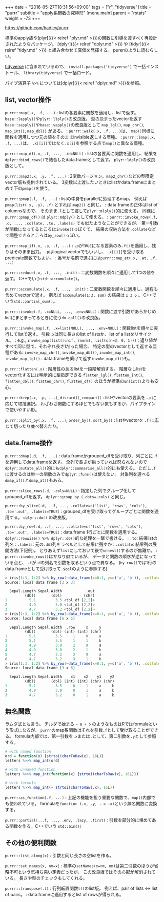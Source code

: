 +++
date = "2016-05-27T18:31:56+09:00"
tags = ["r", "tidyverse"]
title = "purrr"
subtitle = "apply系関数の究極形"
[menu.main]
  parent = "rstats"
  weight = -73
+++

https://github.com/hadley/purrr

標準のapply族や[plyr]({{< relref "plyr.md" >}})の関数に引導を渡すべく再設計されたようなパッケージ。
[dplyr]({{< relref "dplyr.md" >}}) や [tidyr]({{< relref "tidyr.md" >}}) と組み合わせて真価を発揮する。
purerのように読むらしい。

[tidyverse](https://github.com/tidyverse/tidyverse) に含まれているので、
`install.packages('tidyverse')` で一括インストール、
`library(tidyverse)` で一括ロード。

パイプ演算子 `%>%` については[dplyr]({{< relref "dplyr.md" >}})を参照。

## list, vector操作

`purrr::map(.x, .f, ...)`
: listの各要素に関数を適用し、listで返す。
  `base::lapply()`や`plyr::llply()`の改良版。
  型の決まったvectorを返す`base::sapply()`や`base::vapply()`の改良版として
  `map_lgl()`, `map_chr()`, `map_int()`, `map_dbl()` がある。
: `purrr::walk(.x, .f, ...)`は、
  `map()`同様に関数を適用しつつ元の値をそのままinvisible返しする亜種。
: `purrr::lmap(.x, .f, ...)`は、
  `.x[[i]]`ではなく`.x[i]`を参照する点で`map()`と異なる亜種。

`purrr::map_df(.x, .f, ..., .id=NULL)`
: listの各要素に関数を適用し、結果を
  `dplyr::bind_rows()`で結合したdata.frameとして返す。
  `plyr::ldply()`の改良版として。

`purrr::map2(.x, .y, .f, ...)`
: 2変数バージョン。`map2_chr()`などの型限定vector版も提供されている。
  3変数以上渡したいときはlistかdata.frameにまとめて下の`pmap()`を使う。

`purrr::pmap(.l, .f, ...)`
: listの中身をparallelに処理するmap。
  例えば `pmap(list(.x, .y), .f)` とすれば `map2()` と同じ。
: data.frameの正体はlist of columnsなので、
  そのまま`.l`として渡して`plyr::mlply()`的に使える。
  同様に `purrr::pmap_df()` は `plyr::mdply()` として使える。
: `purrr::invoke_rows(.f, .d, ..., .collate, .to, .labels)`
  でも似たようなことができるが、
  第一引数が関数になってるところは`invoke()`っぽくて、
  結果の収納方法を`.collate`などで調整できるところは`by_row()`っぽい。

`purrr::map_if(.x, .p, .f, ...)`
: `.p`が`TRUE`になる要素のみ`.f()`を適用し、残りはそのまま出力。
  `.p`はlogical vectorでもいいし、
  `.x[[i]]`を受け取るpredicate関数でもよい。
: 番号か名前で選ぶには`purrr::map_at(.x, .at, .f, ...)`

`purrr::reduce(.x, .f, ..., .init)`
: 二変数関数を順々に適用して1つの値を返す。
  C++でいう`std::accumulate()`。

`purrr::accumulate(.x, .f, ..., .init)`
: 二変数関数を順々に適用し、過程も含めてvectorで返す。
  例えば `accumulate(1:3, sum)` の結果は `1 3 6` 。
  C++でいう`std::partial_sum()`。

`purrr::invoke(.f, .x=NULL, ..., .env=NULL)`
: 関数に渡す引数があらかじめlistにまとまってるときに使う`do.call()`の改良版。

`purrr::invoke_map(.f, .x=list(NULL), ..., .env=NULL)`
: 関数listを順々に実行してlistで返す。
  引数`.x`は同じ長さのlist of listsか、list of a listをリサイクル。
: e.g., `invoke_map(list(runif, rnorm), list(c(n=3, 0, 1)))`
: 返り値がすべて同じ型で、それぞれ長さ1だった場合、
  特定の型のvectorとして返せる亜種がある:
  `invoke_map_chr()`, `invoke_map_dbl()`, `invoke_map_int()`, `invoke_map_lgl()`
: data.frameを繋げて返す`invoke_map_df()`も。

`purrr::flatten(.x)`
: 階層性のあるlistを一段階解消する。
  階層なしlistをvector化するには明示的に型指定できる
  `flatten_lgl()`, `flatten_int()`, `flatten_dbl()`, `flatten_chr()`, `flatten_df()`
  のほうが標準の`unlist()`よりも安心。

`purrr::keep(.x, .p, ...)`, `discard()`, `compact()`
: listやvectorの要素を `.p` に応じて取捨選択。
  わざわざ関数にするほどでもない気もするが、パイプラインで使いやすい形。

`purrr::split_by(.x, .f, ...)`, `order_by()`, `sort_by()`
: listやvectorを `.f` に応じて切ったり並べ替えたり。

## data.frame操作

`purrr::dmap(.d, .f, ...)`
: data.frameかgrouped_dfを受け取り、列ごとに`.f`を適用してdata.frameを返す。
  全列で長さが揃っていれば怒られないので
  `dplyr::mutate_all()`的にも`dplyr::summarise_all()`的にも使える。
  ただし`.f`に渡せるのは単一の関数のみで`dplyr::funs()`は使えない。
  対象列を選べる`dmap_if()`と`dmap_at()`もある。

`purrr::slice_rows(.d, .cols=NULL)`
: 指定した列でグループ化してgrouped_dfを返す。
  `dplyr::group_by_(.dots=.cols)` と同じ。

`purrr::by_slice(.d, ..f, ..., .collate=c('list', 'rows', 'cols'), .to='.out', .labels=TRUE)`
: grouped_dfを受け取ってグループごとに関数を適用する。
  `dplyr::do()` の改良版。

`purrr::by_row(.d, ..f, ..., .collate=c('list', 'rows', 'cols'), .to='.out', .labels=TRUE)`
: data.frame 1行ごとに関数を適用する。
  `dplyr::rowwise() %>% dplyr::do()`的な処理を一撃で書ける。
: `.to`: 結果listの列名
: `.labels`: 元の`.d`の列をラベルとして結果に残すか
: `.collate`: 結果列の展開方法(下記例)。
  とりあえず`list`にしておいて後で`unnest()`するのが無難か。
: `purrr::invoke_rows()`はかなり似ているが、
  データと関数の順序が逆になっている点と、
  `.f`が`.d`の列名で引数を取るという点で異なる。
  (`by_row()`では1行のdata.frameとして受け取って`.$col`のように参照する)


```r
> iris[1:3, 1:2] %>% by_row(~data_frame(x=0:1, y=c('a', 'b')), .collate='list')
Source: local data frame [3 x 3]

  Sepal.Length Sepal.Width           .out
         (dbl)       (dbl)          (chr)
1          5.1         3.5 <tbl_df [2,2]>
2          4.9         3.0 <tbl_df [2,2]>
3          4.7         3.2 <tbl_df [2,2]>
> iris[1:3, 1:2] %>% by_row(~data_frame(x=0:1, y=c('a', 'b')), .collate='rows')
Source: local data frame [6 x 5]

  Sepal.Length Sepal.Width  .row     x     y
         (dbl)       (dbl) (int) (int) (chr)
1          5.1         3.5     1     0     a
2          5.1         3.5     1     1     b
3          4.9         3.0     2     0     a
4          4.9         3.0     2     1     b
5          4.7         3.2     3     0     a
6          4.7         3.2     3     1     b
> iris[1:3, 1:2] %>% by_row(~data_frame(x=0:1, y=c('a', 'b')), .collate='cols')
Source: local data frame [3 x 6]

  Sepal.Length Sepal.Width    x1    x2    y1    y2
         (dbl)       (dbl) (int) (int) (chr) (chr)
1          5.1         3.5     0     1     a     b
2          4.9         3.0     0     1     a     b
3          4.7         3.2     0     1     a     b
```

## 無名関数

ラムダ式とも言う。
チルダで始まる `~ a + b` のようなものはRではformulaという形式になるが、
`purrr`のmap系関数はそれを引数`.f`として受け取ることができる。
formula内部では、第一引数を`.x`または`.`として、第二引数を`.y`として参照する。

```r
# with named function
ord = function(x) {strtoi(charToRaw(x), 16L)}
letters %>>% map_int(ord)

# with unnamed function
letters %>>% map_int(function(x) {strtoi(charToRaw(x), 16L)})

# with formula
letters %>>% map_int(~ strtoi(charToRaw(.x), 16L))
```

`purrr::as_function(.f, ...)`
: 上記の機能を担う重要な関数で、`map()`内部でも使われている。
  formulaを`function (.x, .y, . = .x)`という無名関数に変換する。

`purrr::partial(...f, ..., .env, .lazy, .first)`
: 引数を部分的に埋めてある関数を作る。C++でいう `std::bind()`


## その他の便利関数

`purrr::list_along(x)`
: 引数と同じ長さの空listを作る。

`purrr::set_names(x, nm=x)`
: 標準の`setNames(x=nm, nm)`は第二引数のほうが省略不可という気持ち悪い定義だったが、
  この改良版ではその心配が解消されている。
  長さや型のチェックもしてくれる。

`purrr::transpose(.l)`
: 行列転置関数`t()`のlist版。
  例えば、pair of lists <=> list of pairs。
: data.frameに適用するとlist of rowsが得られる。
